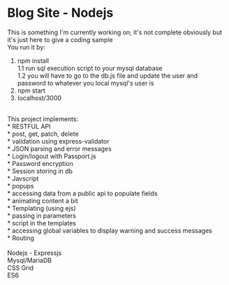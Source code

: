 # Blog Site - Nodejs
This is something I'm currently working on; it's not complete obviously but it's just here to give a coding sample<br>
You run it by:<br>
1.  npm install<br>
1.1 run sql execution script to your mysql database<br>
1.2 you will have to go to the db.js file and update the user and password to whatever you local mysql's user is <br>
2.  npm start<br>
3.  localhost/3000<br>
<br>
This project implements:<br>
  * RESTFUL API<br>
     * post, get, patch, delete<br>
     * validation using express-validator<br>
     * JSON parsing and error messages<br>
  * Login/logout with Passport.js<br>
  * Password encryption<br>
  * Session storing in db<br>
  * Javscript<br>
     * popups<br>
     * accessing data from a public api to populate fields<br>
     * animating content a bit<br>
  * Templating (using ejs)<br>
     * passing in parameters<br>
     * script in the templates<br>
     * accessing global variables to display warning and success messages<br>
  * Routing<br>
<br>
Nodejs - Expressjs<br>
Mysql/MariaDB<br>
CSS Grid<br>
ES6
